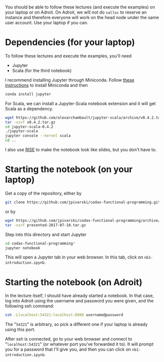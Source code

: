 You should be able to follow these lectures (and execute the examples) on your laptop or on Adroit. On Adroit, we will *not* do `salloc` to reserve an instance and therefore everyone will work on the head node under the same user account. Use your laptop if you can.

# Dependencies (for your laptop)

To follow these lectures and execute the examples, you'll need

   * Jupyter
   * Scala (for the third notebook)

I recommend installing Jupyter through Miniconda. Follow [these instructions](https://conda.io/docs/install/quick.html) to install Miniconda and then

```bash
conda install jupyter
```

For Scala, we can install a Jupyter-Scala notebook extension and it will get Scala as a dependency.

```bash
wget https://github.com/alexarchambault/jupyter-scala/archive/v0.4.2.tar.gz
tar -xzvf v0.4.2.tar.gz
cd jupyter-scala-0.4.2
./jupyter-scala
jupyter console --kernel scala
cd ..
```

I also use [RISE](https://github.com/damianavila/RISE) to make the notebook look like slides, but you don't have to.

# Starting the notebook (on your laptop)

Get a copy of the repository, either by

```bash
git clone https://github.com/jpivarski/codas-functional-programming.git
```

or by

```bash
wget https://github.com/jpivarski/codas-functional-programming/archive/presented-2017-07-10.tar.gz
tar -xzvf presented-2017-07-10.tar.gz
```

Step into this directory and start Jupyter

```bash
cd codas-functional-programming*
jupyter notebook
```

This will open a Jupyter tab in your web browser. In this tab, click on `nb1-introduction.ipynb`.

# Starting the notebook (on Adroit)

In the lecture itself, I should have already started a notebook. In that case, log into Adroit using the username and password you were given, and the following ssh command:

```bash
ssh -Llocalhost:54321:localhost:8888 username@password
```

The "`54321`" is arbitrary, so pick a different one if your laptop is already using this port.

After ssh is connected, go to your web browser and connect to "`localhost:54321`" (or whatever port you've forwarded it to). It will prompt you for a password that I'll give you, and then you can click on `nb1-introduction.ipynb`.
